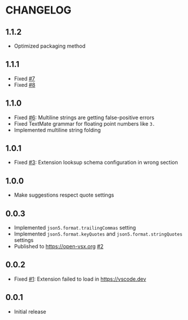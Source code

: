 # CHANGELOG

## 1.1.2

- Optimized packaging method

## 1.1.1

- Fixed [#7](https://github.com/BlueGlassBlock/better-json5/issues/7)
- Fixed [#8](https://github.com/BlueGlassBlock/better-json5/issues/8)

## 1.1.0

- Fixed [#6](https://github.com/BlueGlassBlock/better-json5/issues/6): Multiline strings are getting false-positive errors
- Fixed TextMate grammar for floating point numbers like `3.`
- Implemented multiline string folding

## 1.0.1

- Fixed [#3](https://github.com/BlueGlassBlock/better-json5/issues/3): Extension looksup schema configuration in wrong section

## 1.0.0

- Make suggestions respect quote settings

## 0.0.3

- Implemented `json5.format.trailingCommas` setting
- Implemented `json5.format.keyQuotes` and `json5.format.stringQuotes` settings
- Published to <https://open-vsx.org> [#2](https://github.com/BlueGlassBlock/better-json5/issues/2)

## 0.0.2

- Fixed [#1](https://github.com/BlueGlassBlock/better-json5/issues/1): Extension failed to load in <https://vscode.dev>

## 0.0.1

- Initial release